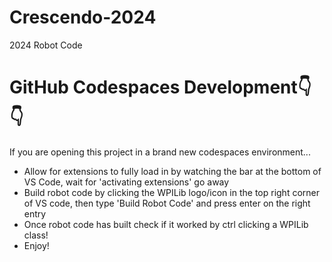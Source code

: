 # Crescendo-2024
2024 Robot Code

# GitHub Codespaces Development👇👇
If you are opening this project in a brand new codespaces environment... 
* Allow for extensions to fully load in by watching the bar at the bottom of VS Code, wait for 'activating extensions' go away
* Build robot code by clicking the WPILib logo/icon in the top right corner of VS code, then type 'Build Robot Code' and press enter on the right entry
* Once robot code has built check if it worked by ctrl clicking a WPILib class!
* Enjoy!